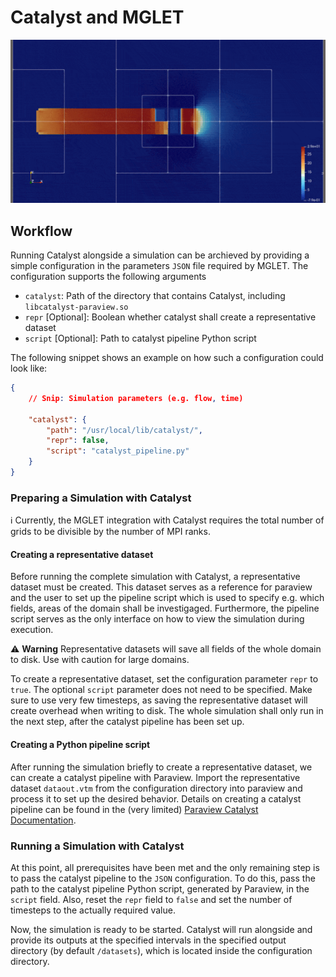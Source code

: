 # Catalyst and MGLET

![til](./in-situ-overlap.gif)

## Workflow

Running Catalyst alongside a simulation can be archieved by providing a simple configuration in the parameters `JSON` file required by MGLET. The configuration supports the following arguments
- `catalyst`: Path of the directory that contains Catalyst, including `libcatalyst-paraview.so`
- `repr` [Optional]: Boolean whether catalyst shall create a representative dataset
- `script` [Optional]: Path to catalyst pipeline Python script

The following snippet shows an example on how such a configuration could look like:

```json
{
    // Snip: Simulation parameters (e.g. flow, time)

    "catalyst": {
        "path": "/usr/local/lib/catalyst/",
        "repr": false,
        "script": "catalyst_pipeline.py"
    }
}
```

### Preparing a Simulation with Catalyst

:information_source: Currently, the MGLET integration with Catalyst requires the total number of grids to be divisible by the number of MPI ranks. 

#### Creating a representative dataset

Before running the complete simulation with Catalyst, a representative dataset must be created. This dataset serves as a reference for paraview and the user to set up the pipeline script which is used to specify e.g. which fields, areas of the domain shall be investigaged. Furthermore, the pipeline script serves as the only interface on how to view the simulation during execution.

:warning: **Warning** Representative datasets will save all fields of the whole domain to disk. Use with caution for large domains. 

To create a representative dataset, set the configuration parameter `repr` to `true`. The optional `script` parameter does not need to be specified. Make sure to use very few timesteps, as saving the representative dataset will create overhead when writing to disk. The whole simulation shall only run in the next step, after the catalyst pipeline has been set up. 

#### Creating a Python pipeline script

After running the simulation briefly to create a representative dataset, we can create a catalyst pipeline with Paraview.
Import the representative dataset `dataout.vtm` from the configuration directory into paraview and process it to set up the desired behavior. Details on creating a catalyst pipeline can be found in the (very limited) [Paraview Catalyst Documentation](https://docs.paraview.org/en/latest/Catalyst/getting_started.html#generating-catalyst-scripts).

### Running a Simulation with Catalyst

At this point, all prerequisites have been met and the only remaining step is to pass the catalyst pipeline to the `JSON` configuration. To do this, pass the path to the catalyst pipeline Python script, generated by Paraview, in the `script` field. Also, reset the `repr` field to `false` and set the number of timesteps to the actually required value.

Now, the simulation is ready to be started. Catalyst will run alongside and provide its outputs at the specified intervals in the specified output directory (by default `/datasets`), which is located inside the configuration directory.
